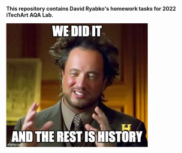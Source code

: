 **This repository contains David Ryabko's homework tasks for 2022 iTechArt AQA Lab.**

<img src="shortDescription.jpeg" alt="Inline specification" width="75%" />
